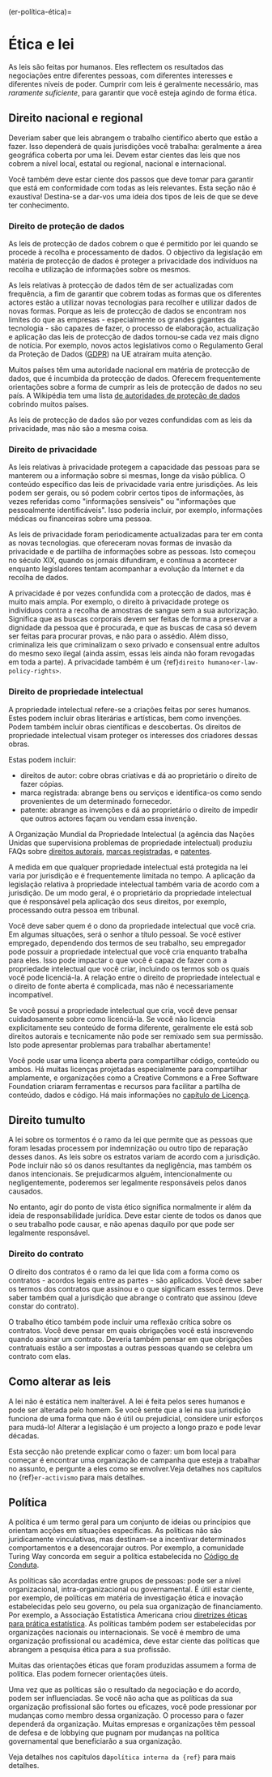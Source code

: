 (er-política-ética)=
# Ética e lei

As leis são feitas por humanos. Eles reflectem os resultados das negociações entre diferentes pessoas, com diferentes interesses e diferentes níveis de poder. Cumprir com leis é geralmente necessário, mas *raramente suficiente*, para garantir que você esteja agindo de forma ética.

## Direito nacional e regional

Deveriam saber que leis abrangem o trabalho científico aberto que estão a fazer. Isso dependerá de quais jurisdições você trabalha: geralmente a área geográfica coberta por uma lei. Devem estar cientes das leis que nos cobrem a nível local, estatal ou regional, nacional e internacional.

Você também deve estar ciente dos passos que deve tomar para garantir que está em conformidade com todas as leis relevantes. Esta seção não é exaustiva! Destina-se a dar-vos uma ideia dos tipos de leis de que se deve ter conhecimento.

### Direito de proteção de dados

As leis de protecção de dados cobrem o que é permitido por lei quando se procede à recolha e processamento de dados. O objectivo da legislação em matéria de protecção de dados é proteger a privacidade dos indivíduos na recolha e utilização de informações sobre os mesmos.

As leis relativas à protecção de dados têm de ser actualizadas com frequência, a fim de garantir que cobrem todas as formas que os diferentes actores estão a utilizar novas tecnologias para recolher e utilizar dados de novas formas. Porque as leis de protecção de dados se encontram nos limites do que as empresas - especialmente os grandes gigantes da tecnologia - são capazes de fazer, o processo de elaboração, actualização e aplicação das leis de protecção de dados tornou-se cada vez mais digno de notícia. Por exemplo, novos actos legislativos como o Regulamento Geral da Proteção de Dados ([GDPR](https://gdpr-info.eu/)) na UE atraíram muita atenção.

Muitos países têm uma autoridade nacional em matéria de protecção de dados, que é incumbida da protecção de dados. Oferecem frequentemente orientações sobre a forma de cumprir as leis de protecção de dados no seu país. A Wikipédia tem uma lista [de autoridades de proteção de dados](https://en.wikipedia.org/wiki/National_data_protection_authority) cobrindo muitos países.

As leis de protecção de dados são por vezes confundidas com as leis da privacidade, mas não são a mesma coisa.

### Direito de privacidade

As leis relativas à privacidade protegem a capacidade das pessoas para se manterem ou a informação sobre si mesmas, longe da visão pública. O conteúdo específico das leis de privacidade varia entre jurisdições. As leis podem ser gerais, ou só podem cobrir certos tipos de informações, às vezes referidas como "informações sensíveis" ou "informações que pessoalmente identificáveis". Isso poderia incluir, por exemplo, informações médicas ou financeiras sobre uma pessoa.

As leis de privacidade foram periodicamente actualizadas para ter em conta as novas tecnologias. que ofereceram novas formas de invasão da privacidade e de partilha de informações sobre as pessoas. Isto começou no século XIX, quando os jornais difundiram, e continua a acontecer enquanto legisladores tentam acompanhar a evolução da Internet e da recolha de dados.

A privacidade é por vezes confundida com a protecção de dados, mas é muito mais ampla. Por exemplo, o direito à privacidade protege os indivíduos contra a recolha de amostras de sangue sem a sua autorização. Significa que as buscas corporais devem ser feitas de forma a preservar a dignidade da pessoa que é procurada, e que as buscas de casa só devem ser feitas para procurar provas, e não para o assédio. Além disso, criminaliza leis que criminalizam o sexo privado e consensual entre adultos do mesmo sexo ilegal (ainda assim, essas leis ainda não foram revogadas em toda a parte). A privacidade também é um {ref}`direito humano<er-law-policy-rights>`.

### Direito de propriedade intelectual

A propriedade intelectual refere-se a criações feitas por seres humanos. Estes podem incluir obras literárias e artísticas, bem como invenções. Podem também incluir obras científicas e descobertas. Os direitos de propriedade intelectual visam proteger os interesses dos criadores dessas obras.

Estas podem incluir:
- direitos de autor: cobre obras criativas e dá ao proprietário o direito de fazer cópias.
- marca registrada: abrange bens ou serviços e identifica-os como sendo provenientes de um determinado fornecedor.
- patente: abrange as invenções e dá ao proprietário o direito de impedir que outros actores façam ou vendam essa invenção.

A Organização Mundial da Propriedade Intelectual (a agência das Nações Unidas que supervisiona problemas de propriedade intelectual) produziu FAQs sobre [direitos autorais](https://www.wipo.int/copyright/en/faq_copyright.html), [marcas registradas](https://www.wipo.int/trademarks/en/), e [patentes](https://www.wipo.int/patents/en/faq_patents.html).

A medida em que qualquer propriedade intelectual está protegida na lei varia por jurisdição e é frequentemente limitada no tempo. A aplicação da legislação relativa à propriedade intelectual também varia de acordo com a jurisdição. De um modo geral, é o proprietário da propriedade intelectual que é responsável pela aplicação dos seus direitos, por exemplo, processando outra pessoa em tribunal.

Você deve saber quem é o dono da propriedade intelectual que você cria. Em algumas situações, será o senhor a título pessoal. Se você estiver empregado, dependendo dos termos de seu trabalho, seu empregador pode possuir a propriedade intelectual que você cria enquanto trabalha para eles. Isso pode impactar o que você é capaz de fazer com a propriedade intelectual que você criar, incluindo os termos sob os quais você pode licenciá-la. A relação entre o direito de propriedade intelectual e o direito de fonte aberta é complicada, mas não é necessariamente incompatível.
<!--- Link to the activism chapter, section on advocating for open practice, when we've written it -->

Se você possui a propriedade intelectual que cria, você deve pensar cuidadosamente sobre como licenciá-la. Se você não licencia explicitamente seu conteúdo de forma diferente, geralmente ele está sob direitos autorais e tecnicamente não pode ser remixado sem sua permissão. Isto pode apresentar problemas para trabalhar abertamente!

Você pode usar uma licença aberta para compartilhar código, conteúdo ou ambos. Há muitas licenças projetadas especialmente para compartilhar amplamente, e organizações como a Creative Commons e a Free Software Foundation criaram ferramentas e recursos para facilitar a partilha de conteúdo, dados e código. Há mais informações no [capítulo de Licença](https://the-turing-way.netlify.app/reproducible-research/licensing.html).

## Direito tumulto

A lei sobre os tormentos é o ramo da lei que permite que as pessoas que foram lesadas processem por indemnização ou outro tipo de reparação desses danos. As leis sobre os estratos variam de acordo com a jurisdição. Pode incluir não só os danos resultantes da negligência, mas também os danos intencionais. Se prejudicarmos alguém, intencionalmente ou negligentemente, poderemos ser legalmente responsáveis pelos danos causados.

No entanto, agir do ponto de vista ético significa normalmente ir além da ideia de responsabilidade jurídica. Deve estar ciente de todos os danos que o seu trabalho pode causar, e não apenas daquilo por que pode ser legalmente responsável.

### Direito do contrato

O direito dos contratos é o ramo da lei que lida com a forma como os contratos - acordos legais entre as partes - são aplicados. Você deve saber os termos dos contratos que assinou e o que significam esses termos. Deve saber também qual a jurisdição que abrange o contrato que assinou (deve constar do contrato).

O trabalho ético também pode incluir uma reflexão crítica sobre os contratos. Você deve pensar em quais obrigações você está inscrevendo quando assinar um contrato. Deveria também pensar em que obrigações contratuais estão a ser impostas a outras pessoas quando se celebra um contrato com elas.

## Como alterar as leis

A lei não é estática nem inalterável. A lei é feita pelos seres humanos e pode ser alterada pelo homem. Se você sente que a lei na sua jurisdição funciona de uma forma que não é útil ou prejudicial, considere unir esforços para mudá-lo! Alterar a legislação é um projecto a longo prazo e pode levar décadas.

Esta secção não pretende explicar como o fazer: um bom local para começar é encontrar uma organização de campanha que esteja a trabalhar no assunto, e pergunte a eles como se envolver.<!--- edite isto para se referir ao capítulo de ativismo, quando tivermos escrito -->Veja detalhes nos capítulos no {ref}`er-activismo` para mais detalhes.

## Política

A política é um termo geral para um conjunto de ideias ou princípios que orientam acções em situações específicas. As políticas não são juridicamente vinculativas, mas destinam-se a incentivar determinados comportamentos e a desencorajar outros. Por exemplo, a comunidade Turing Way concorda em seguir a política estabelecida no [Código de Conduta](https://the-turing-way.netlify.app/community-handbook/coc.html).

As políticas são acordadas entre grupos de pessoas: pode ser a nível organizacional, intra-organizacional ou governamental. É útil estar ciente, por exemplo, de políticas em matéria de investigação ética e inovação estabelecidas pelo seu governo, ou pela sua organização de financiamento. Por exemplo, a Associação Estatística Americana criou [diretrizes éticas para prática estatística](https://www.amstat.org/ASA/Your-Career/Ethical-Guidelines-for-Statistical-Practice.aspx). As políticas também podem ser estabelecidas por organizações nacionais ou internacionais. Se você é membro de uma organização profissional ou académica, deve estar ciente das políticas que abrangem a pesquisa ética para a sua profissão.

Muitas das orientações éticas que foram produzidas assumem a forma de política. Elas podem fornecer orientações úteis.

Uma vez que as políticas são o resultado da negociação e do acordo, podem ser influenciadas. Se você não acha que as políticas da sua organização profissional são fortes ou eficazes, você pode pressionar por mudanças como membro dessa organização. O processo para o fazer dependerá da organização. Muitas empresas e organizações têm pessoal de defesa e de lobbying que pugnam por mudanças na política governamental que beneficiarão a sua organização.

Veja detalhes nos capítulos da`política interna da {ref}` para mais detalhes.
